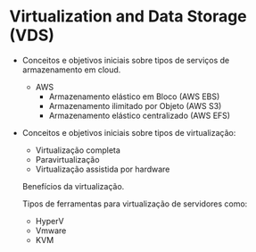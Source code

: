 # Virtualization and Data Storage (VDS)

* Conceitos e objetivos iniciais sobre tipos de serviços de armazenamento em cloud.

   * AWS
     - Armazenamento elástico em Bloco (AWS EBS)
     - Armazenamento ilimitado por Objeto (AWS S3)
     - Armazenamento elástico centralizado (AWS EFS)

* Conceitos e objetivos iniciais sobre tipos de virtualização:

  - Virtualização completa
  - Paravirtualização
  - Virtualização assistida por hardware

  Benefícios da virtualização.

  Tipos de ferramentas para virtualização de servidores como:

  - HyperV
  - Vmware
  - KVM


